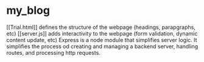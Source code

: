# my_blog
[[Trial.html]] defines the structure of the webpage (headings, parapgraphs, etc)
[[server.js]] adds interactivity to the webpage (form validation, dynamic content update, etc)
Express is a node module that simplifies server logic. It simplifies the process od creating and managing a backend server, handling routes, and processing http requests.